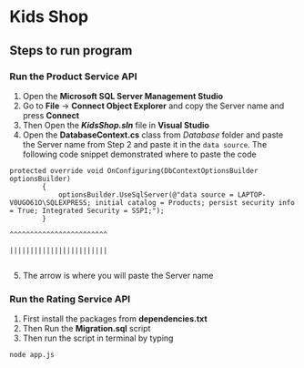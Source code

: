 # Kids Shop

## Steps to run program

### Run the Product Service API
1. Open the **Microsoft SQL Server Management Studio**
2. Go to **File** -> **Connect Object Explorer** and copy the Server name and press **Connect**
3. Then Open the ***KidsShop.sln*** file in **Visual Studio**
4. Open the **DatabaseContext.cs** class from *Database* folder and paste the Server name from Step 2 and paste it in the `data source`. The following code snippet
demonstrated where to paste the code
```
protected override void OnConfiguring(DbContextOptionsBuilder optionsBuilder)
        {
            optionsBuilder.UseSqlServer(@"data source = LAPTOP-V0UGO61O\SQLEXPRESS; initial catalog = Products; persist security info = True; Integrated Security = SSPI;");
        }
                                                        ^^^^^^^^^^^^^^^^^^^^^^^^
                                                        ||||||||||||||||||||||||
                                                         
```
5. The arrow is where you will paste the Server name

### Run the Rating Service API
1. First install the packages from **dependencies.txt**
2. Then Run the **Migration.sql** script 
3. Then run the script in terminal by typing 
```
node app.js

```

